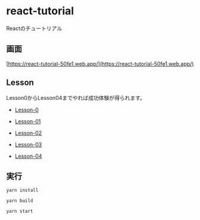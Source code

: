 # react-tutorial

Reactのチュートリアル

## 画面

[https://react-tutorial-50fe1.web.app/](https://react-tutorial-50fe1.web.app/)

## Lesson

Lesson0からLesson04までやれば成功体験が得られます。

- [Lesson-0](https://github.com/NwHub/react-tutorial/tree/lesson-0)

- [Lesson-01](https://github.com/NwHub/react-tutorial/tree/lesson-01)

- [Lesson-02](https://github.com/NwHub/react-tutorial/tree/lesson-02)

- [Lesson-03](https://github.com/NwHub/react-tutorial/tree/lesson-03)

- [Lesson-04](https://github.com/NwHub/react-tutorial/tree/lesson-04)

## 実行

``` shell
yarn install
```

``` shell
yarn build
```

``` shell
yarn start
```
